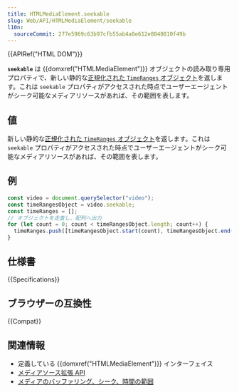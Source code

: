 ```yaml
---
title: HTMLMediaElement.seekable
slug: Web/API/HTMLMediaElement/seekable
l10n:
  sourceCommit: 277e5969c63b97cfb55ab4a0e612e8040810f49b
---
```


{{APIRef("HTML DOM")}}

**`seekable`** は {{domxref("HTMLMediaElement")}} オブジェクトの読み取り専用プロパティで、新しい静的な[正規化された `TimeRanges` オブジェクト](/ja/docs/Web/API/TimeRanges#normalized_timeranges_objects)を返します。これは `seekable` プロパティがアクセスされた時点でユーザーエージェントがシーク可能なメディアリソースがあれば、その範囲を表します。

## 値

新しい静的な[正規化された `TimeRanges` オブジェクト](/ja/docs/Web/API/TimeRanges#normalized_timeranges_objects)を返します。これは `seekable` プロパティがアクセスされた時点でユーザーエージェントがシーク可能なメディアリソースがあれば、その範囲を表します。

## 例

```js
const video = document.querySelector("video");
const timeRangesObject = video.seekable;
const timeRanges = [];
// オブジェクトを走査し、配列へ出力
for (let count = 0; count < timeRangesObject.length; count++) {
  timeRanges.push([timeRangesObject.start(count), timeRangesObject.end(count)]);
}
```

## 仕様書

{{Specifications}}

## ブラウザーの互換性

{{Compat}}

## 関連情報

- 定義している {{domxref("HTMLMediaElement")}} インターフェイス
- [メディアソース拡張 API](/ja/docs/Web/API/Media_Source_Extensions_API)
- [メディアのバッファリング、シーク、時間の範囲](/ja/docs/Web/Guide/Audio_and_video_delivery/buffering_seeking_time_ranges)
